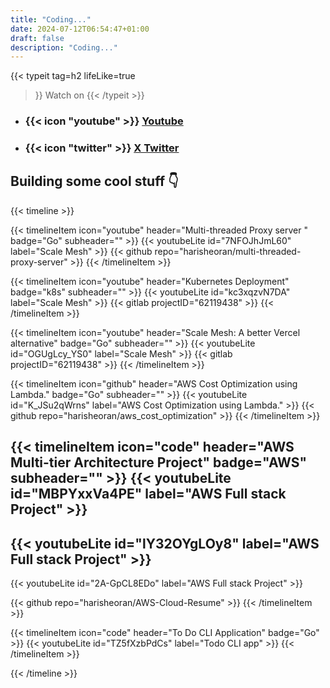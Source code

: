 ```yaml
---
title: "Coding..."
date: 2024-07-12T06:54:47+01:00
draft: false
description: "Coding..."
---
```


{{< typeit
  tag=h2
  lifeLike=true
>}}
Watch on
{{< /typeit >}}
- ### {{< icon "youtube" >}} [Youtube](https://www.youtube.com/@harisheoran)
- ### {{< icon "twitter" >}} [X Twitter](https://x.com/harisheoran)


## Building some cool stuff 👇

{{< timeline >}}

{{< timelineItem icon="youtube" header="Multi-threaded Proxy server " badge="Go" subheader="" >}}
{{< youtubeLite id="7NFOJhJmL60" label="Scale Mesh" >}}
{{< github repo="harisheoran/multi-threaded-proxy-server" >}}
{{< /timelineItem >}}

{{< timelineItem icon="youtube" header="Kubernetes Deployment" badge="k8s" subheader="" >}}
{{< youtubeLite id="kc3xqzvN7DA" label="Scale Mesh" >}}
{{< gitlab projectID="62119438" >}}
{{< /timelineItem >}}

{{< timelineItem icon="youtube" header="Scale Mesh: A better Vercel alternative" badge="Go" subheader="" >}}
{{< youtubeLite id="OGUgLcy_YS0" label="Scale Mesh" >}}
{{< gitlab projectID="62119438" >}}
{{< /timelineItem >}}

{{< timelineItem icon="github" header="AWS Cost Optimization using Lambda." badge="Go" subheader="" >}}
{{< youtubeLite id="K_JSu2qWrns" label="AWS Cost Optimization using Lambda." >}}
{{< github repo="harisheoran/aws_cost_optimization" >}}
{{< /timelineItem >}}

{{< timelineItem icon="code" header="AWS Multi-tier Architecture Project" badge="AWS" subheader="" >}}
{{< youtubeLite id="MBPYxxVa4PE" label="AWS Full stack Project" >}}
-
{{< youtubeLite id="lY32OYgLOy8" label="AWS Full stack Project" >}}
-
{{< youtubeLite id="2A-GpCL8EDo" label="AWS Full stack Project" >}}

{{< github repo="harisheoran/AWS-Cloud-Resume" >}}
{{< /timelineItem >}}

{{< timelineItem icon="code" header="To Do CLI Application" badge="Go" >}}
{{< youtubeLite id="TZ5fXzbPdCs" label="Todo CLI app" >}}
{{< /timelineItem >}}



{{< /timeline >}}
